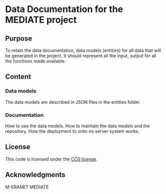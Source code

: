 # Data Documentation for the MEDIATE project

## Purpose

To retain the data documentation, data models (entities) for all data that will be generated in the project.
It should represent all the input, output for all the functions made available.

## Content

### Data models

The data models are described in JSON files in the entities folder.

### Documentation

How to use the data models.
How to maintain the data models and the repository.
How the deployment to onto-ns server system works.

## License

This code is licensed under the [CC0 license](LICENSE).

## Acknowledgments

M-ERANET MEDIATE
